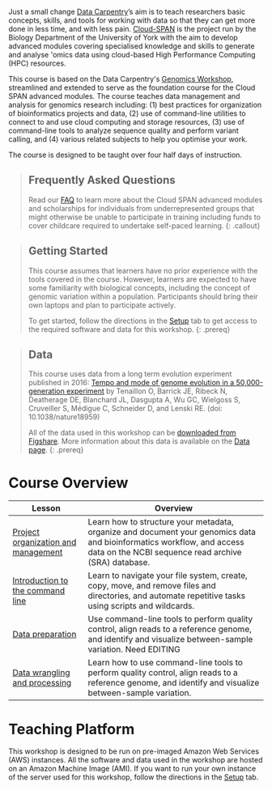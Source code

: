 ---
---

Just a small change [Data Carpentry](https://datacarpentry.org/)’s aim is to teach researchers basic concepts, skills, and tools for working with data so that they can get more done in less time, and with less pain. [Cloud-SPAN](https://cloud-span.york.ac.uk) is the project run by the Biology Department of the University of York with the aim to develop advanced modules covering specialised knowledge and skills to generate and analyse 'omics data using cloud-based High Performance Computing (HPC) resources.

This course is based on the Data Carpentry's [Genomics Workshop](https://datacarpentry.org/genomics-workshop/), streamlined and extended to serve as the foundation course for the Cloud SPAN advanced modules. The course teaches data management and analysis for genomics research including: (1) best practices for organization of bioinformatics projects and data, (2) use of command-line utilities to connect to and use cloud computing and storage resources, (3) use of command-line tools to analyze sequence quality and perform variant calling, and (4) various related subjects to help you optimise your work.

The course is designed to be taught over four half days of instruction.

> ## Frequently Asked Questions
> Read our [FAQ](/genomics-workshop/faq/) to learn more about the Cloud SPAN advanced modules and scholarships for individuals from underrepresented groups that might otherwise be unable to participate in training including funds to cover childcare required to undertake self-paced learning.
{: .callout}

> ## Getting Started
>
> This course assumes that learners have no prior experience with the tools covered in the course.
> However, learners are expected to have some familiarity with biological concepts, including the
> concept of genomic variation within a population. Participants should bring their own laptops and plan to participate actively.
>
> To get started, follow the directions in the [Setup](setup) tab to get access to the required
> software and data for this workshop.
{: .prereq}

> ## Data
>
> This course uses data from a long term evolution experiment published in 2016: [Tempo and mode of genome evolution in a 50,000-generation experiment](https://www.ncbi.nlm.nih.gov/pmc/articles/PMC4988878/) by Tenaillon O, Barrick JE, Ribeck N, Deatherage DE, Blanchard JL, Dasgupta A, Wu GC, Wielgoss S, Cruveiller S, Médigue C, Schneider D, and Lenski RE. (doi: 10.1038/nature18959)
>
> All of the data used in this workshop can be [downloaded from Figshare](https://figshare.com/articles/Data_Carpentry_Genomics_beta_2_0/7726454).
> More information about this data is available on the [Data page](https://datacarpentry.org/organization-genomics/data/).
{: .prereq}

# Course Overview

| Lesson                     | Overview |
| -------------------------- | ---------|
| [Project organization and management](https://cloud-span.github.io/genomics02-proj-mngt-cloud-computing/) | Learn how to structure your metadata, organize and document your genomics data and bioinformatics workflow, and access data on the NCBI sequence read archive (SRA) database.|
| [Introduction to the command line](https://cloud-span.github.io/genomics03-using-the-command-line/)    | Learn to navigate your file system, create, copy, move, and remove files and directories, and automate repetitive tasks using scripts and wildcards.|
| [Data preparation](https://cloud-span.github.io/genomics04-data-preparation/) | Use command-line tools to perform quality control, align reads to a reference genome, and identify and visualize between-sample variation. Need EDITING|
| [Data wrangling and processing](https://cloud-span.github.io/genomics05-data-wrangling-processing) | Learn how to use command-line tools to perform quality control, align reads to a reference genome, and identify and visualize between-sample variation. |

# Teaching Platform

This workshop is designed to be run on pre-imaged Amazon Web Services (AWS) instances. All the software and data used in the workshop are hosted on an Amazon Machine Image (AMI). If you want to run your own instance of the server used for this workshop, follow the directions in the [Setup](setup) tab.
